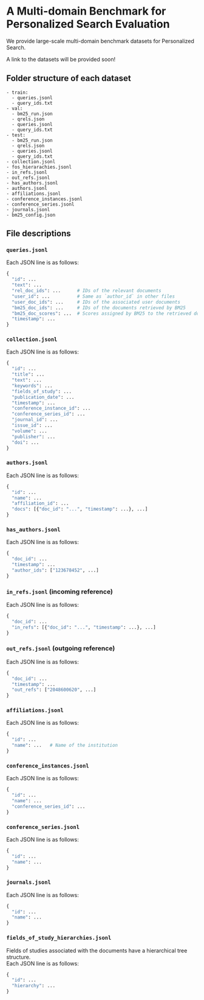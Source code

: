 # A Multi-domain Benchmark for Personalized Search Evaluation

We provide large-scale multi-domain benchmark datasets for Personalized Search.

A link to the datasets will be provided soon!


## Folder structure of each dataset
```
- train:
  - queries.jsonl
  - query_ids.txt
- val:
  - bm25_run.json
  - qrels.json
  - queries.jsonl
  - query_ids.txt
- test:
  - bm25_run.json
  - qrels.json
  - queries.jsonl
  - query_ids.txt
- collection.jsonl
- fos_hierarachies.jsonl
- in_refs.jsonl
- out_refs.jsonl
- has_authors.jsonl
- authors.jsonl
- affiliations.jsonl
- conference_instances.jsonl
- conference_series.jsonl
- journals.jsonl
- bm25_config.json
```

## File descriptions

### `queries.jsonl`
Each JSON line is as follows:
```python
{
  "id": ...
  "text": ...
  "rel_doc_ids": ...      # IDs of the relevant documents
  "user_id": ...          # Same as `author_id` in other files
  "user_doc_ids": ...     # IDs of the associated user documents
  "bm25_doc_ids": ...     # IDs of the documents retrieved by BM25
  "bm25_doc_scores": ...  # Scores assigned by BM25 to the retrieved documents
  "timestamp": ...
}
```

### `collection.jsonl`
Each JSON line is as follows:
```python
{
  "id": ...
  "title": ...
  "text": ...
  "keywords": ...
  "fields_of_study": ...
  "publication_date": ...
  "timestamp": ...
  "conference_instance_id": ...
  "conference_series_id": ...
  "journal_id": ...
  "issue_id": ...
  "volume": ...
  "publisher": ...
  "doi": ...
}
```

### `authors.jsonl`
Each JSON line is as follows:
```python
{
  "id": ...
  "name": ...
  "affiliation_id": ...
  "docs": [{"doc_id": "...", "timestamp": ...}, ...]
}
```

### `has_authors.jsonl`
Each JSON line is as follows:
```python
{
  "doc_id": ...
  "timestamp": ...
  "author_ids": ["123678452", ...]
}
```

### `in_refs.jsonl` (incoming reference)
Each JSON line is as follows:
```python
{
  "doc_id": ...
  "in_refs": [{"doc_id": "...", "timestamp": ...}, ...]
}
```

### `out_refs.jsonl` (outgoing reference)
Each JSON line is as follows:
```python
{
  "doc_id": ...
  "timestamp": ...
  "out_refs": ["2048600620", ...]
}
```

### `affiliations.jsonl`
Each JSON line is as follows:
```python
{
  "id": ...
  "name": ...   # Name of the institution
}
```

### `conference_instances.jsonl`
Each JSON line is as follows:
```python
{
  "id": ...
  "name": ...
  "conference_series_id": ...
}
```

### `conference_series.jsonl`
Each JSON line is as follows:
```python
{
  "id": ...
  "name": ...
}
```

### `journals.jsonl`
Each JSON line is as follows:
```python
{
  "id": ...
  "name": ...
}
```

### `fields_of_study_hierarchies.jsonl`
Fields of studies associated with the documents have a hierarchical tree structure.  
Each JSON line is as follows:
```python
{
  "id": ...
  "hierarchy": ...
}
```

<!-- - Install WGET

- Download MAG data  
  ```bash
  sh download_mag.sh
  ```

- Download Elasticsearch
  ```bash
  sh download_es.sh
  ```

- Follow run.sh, for BM25 stuff you need to start Elasticsearch first `sh start_es.sh` -->
